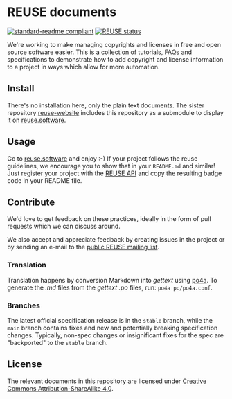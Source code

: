 <!--
SPDX-FileCopyrightText: 2017 Free Software Foundation Europe e.V.

SPDX-License-Identifier: CC-BY-SA-4.0
-->

# REUSE documents

[![standard-readme compliant](https://img.shields.io/badge/readme%20style-standard-brightgreen.svg?style=flat-square)](https://github.com/RichardLitt/standard-readme)
[![REUSE status](https://api.reuse.software/badge/github.com/fsfe/reuse-docs)](https://api.reuse.software/info/github.com/fsfe/reuse-docs)

We're working to make managing copyrights and licenses in free and open source
software easier. This is a collection of tutorials, FAQs and specifications to
demonstrate how to add copyright and license information to a project in ways
which allow for more automation.

## Install

There's no installation here, only the plain text documents. The sister
repository [reuse-website](https://github.com/fsfe/reuse-website) includes this
repository as a submodule to display it on
[reuse.software](https://reuse.software).

## Usage

Go to [reuse.software](https://reuse.software) and enjoy :-) If your project
follows the reuse guidelines, we encourage you to show that in your `README.md`
and similar! Just register your project with the [REUSE
API](https://api.reuse.software/) and copy the resulting badge code in your
README file.

## Contribute

We'd love to get feedback on these practices, ideally in the form of pull
requests which we can discuss around.

We also accept and appreciate feedback by creating issues in the project or by
sending an e-mail to the [public REUSE mailing
list](https://lists.fsfe.org/mailman/listinfo/reuse).

### Translation

Translation happens by conversion Markdown into _gettext_ using
[po4a](https://po4a.org). To generate the _.md_ files from the _gettext .po_
files, run: `po4a po/po4a.conf`.

### Branches

The latest official specification release is in the `stable` branch, while the
`main` branch contains fixes and new and potentially breaking
specification changes. Typically, non-spec changes or insignificant fixes for
the spec are "backported" to the `stable` branch.

## License

The relevant documents in this repository are licensed under [Creative Commons
Attribution-ShareAlike 4.0](https://creativecommons.org/licenses/by-sa/4.0).

